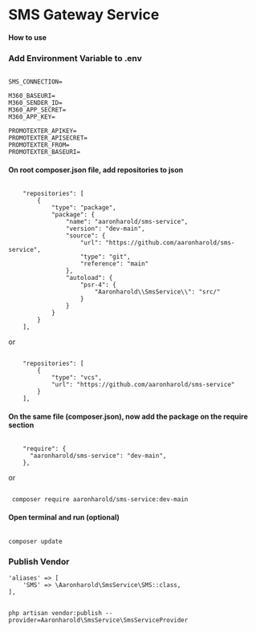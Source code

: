 # SMS Gateway Service

#### How to use

### Add Environment Variable to .env
```

SMS_CONNECTION=

M360_BASEURI=
M360_SENDER_ID=
M360_APP_SECRET=
M360_APP_KEY=

PROMOTEXTER_APIKEY=
PROMOTEXTER_APISECRET=
PROMOTEXTER_FROM=
PROMOTEXTER_BASEURI=

```

#### On root composer.json file, add repositories to json
```

    "repositories": [
        {
            "type": "package",
            "package": {
                "name": "aaronharold/sms-service",
                "version": "dev-main",
                "source": {
                    "url": "https://github.com/aaronharold/sms-service",
                    "type": "git",
                    "reference": "main"
                },
                "autoload": {
                    "psr-4": {
                        "Aaronharold\\SmsService\\": "src/"
                    }
                }
            }
        }
    ],

```
or 

```

    "repositories": [
        {
            "type": "vcs",
            "url": "https://github.com/aaronharold/sms-service"
        }
    ],

```

#### On the same file (composer.json), now add the package on the require section
```

    "require": {
      "aaronharold/sms-service": "dev-main",
    },

```

or

```

 composer require aaronharold/sms-service:dev-main

```

#### Open terminal and run (optional)
```

composer update

```


### Publish Vendor
```
'aliases' => [
    'SMS' => \Aaronharold\SmsService\SMS::class,
],
```

```

php artisan vendor:publish --provider=Aaronharold\SmsService\SmsServiceProvider

```

